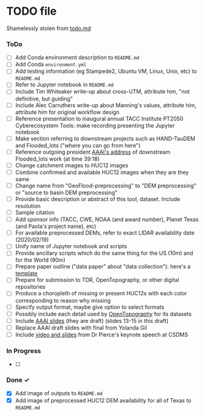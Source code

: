 # TODO file
Shamelessly stolen from [todo.md](https://raw.githubusercontent.com/todomd/todo.md/master/TODO.md)

### ToDo

- [ ] Add Conda environment description to `README.md`
- [ ] Add Conda `environment.yml`
- [ ] Add testing information (eg Stampede2, Ubuntu VM, Linux, Unix, etc) to `README.md`
- [ ] Refer to Jupyter notebook in `README.md`
- [ ] Include Tim Whiteaker write-up about cross-UTM, attribute him, "not definitive, but guiding"
- [ ] Include Alec Carruthers write-up about Manning's values, attribute him, attribute him for original workflow design
- [ ] Reference presentation to inaugural annual TACC Institute PT2050 Cyberecosystem Tools: make recording presenting the Jupyter notebook
- [ ] Make section referring to downstream projects such as HAND-TauDEM and Flooded_lots ("where you can go from here")
- [ ] Reference outgoing president [AAAI's address](https://vimeo.com/400177695) of downstream Flooded_lots work (at time 39:18)
- [ ] Change catchment images to HUC12 images
- [ ] Combine confirmed and available HUC12 images when they are they same
- [ ] Change name from "GeoFlood-preprocessing" to "DEM preprocessing" or "source to basin DEM preprocessing"
- [ ] Provide basic description or abstract of this tool, dataset. Include resolution
- [ ] Sample citation
- [ ] Add sponsor info (TACC, CWE, NOAA (and award number), Planet Texas (and Paola's project name), etc)
- [ ] For available preprocessed DEMs, refer to exact LIDAR availability date (2020/02/19)
- [ ] Unify name of Jupyter notebook and scripts
- [ ] Provide ancillary scripts which do the same thing for the US (10m) and for the World (90m)
- [ ] Prepare paper outline ("data paper" about "data collection"): here's a [template](https://par.nsf.gov/biblio/10143795)
- [ ] Prepare for submission to TDR, OpenTopography, or other digital repositories
- [ ] Produce a choropleth of missing or present HUC12s with each color corresponding to reason why missing
- [ ] Specify output format, maybe give option to select formats
- [ ] Possibly include each detail used by [OpenTopography](https://portal.opentopography.org/datasetMetadata?otCollectionID=OT.092020.2193.2) for its datasets
- [ ] Include [AAAI slides](https://www.dropbox.com/scl/fi/0opj6ff7cjyh0gpc2ettm/HANDEdits_PA-MINT.pptx?dl=0&rlkey=70qk5cxlyz04qvr74uwedwj1d) (they are draft) (slides 13-15 in this draft)
- [ ] Replace AAAI draft slides with final from Yolanda Gil
- [ ] Include [video and slides](https://csdms.colorado.edu/wiki/Presenters-0473) from Dr Pierce's keynote speech at CSDMS

### In Progress

- [ ] 

### Done ✓

- [x] Add image of outputs to `README.md`
- [x] Add image of preprocessed HUC12 DEM availability for all of Texas to `README.md`
